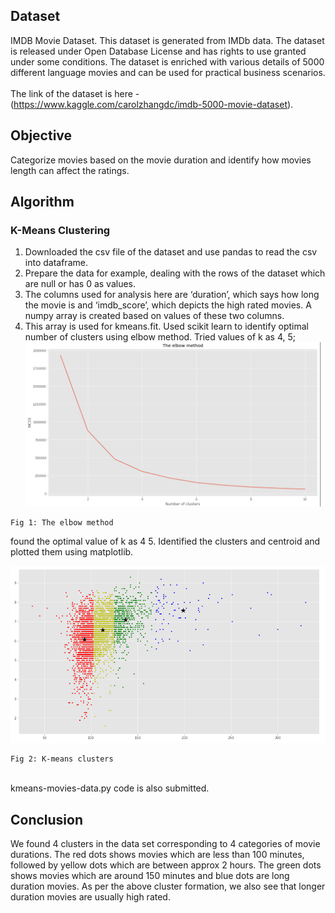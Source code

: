 
## Dataset<br>
IMDB Movie Dataset. This dataset is generated from IMDb data. The dataset is released under Open Database License and has rights to use granted under some conditions. The dataset is enriched with various details of 5000 different language movies and can be used for practical business scenarios. 
<br><br>The link of the dataset is here - (https://www.kaggle.com/carolzhangdc/imdb-5000-movie-dataset).

## Objective<br>
Categorize movies based on the movie duration and identify how movies length can affect the ratings.

## Algorithm<br>
### K-Means Clustering<br>
  1. Downloaded the csv file of the dataset and use pandas to read the csv into dataframe.
  2. Prepare the data for example, dealing with the rows of the dataset which are null or has 0 as values.
  3. The columns used for analysis here are ‘duration’, which says how long the movie is and ‘imdb_score’, which depicts the high rated movies. A numpy array is created based on values of these two columns. 
  4. This array is used for kmeans.fit. Used scikit learn to identify optimal number of clusters using elbow method. Tried values of k as 4, 5;
  ![alt text](./Elbow_method.png)

  	Fig 1: The elbow method 
    
found the optimal value of k as 4
  5. Identified the clusters and centroid and plotted them using matplotlib. 
  
  ![alt text](./Kmeans.png)

   	Fig 2: K-means clusters


<br>kmeans-movies-data.py code is also submitted.


## Conclusion<br>
We found 4 clusters in the data set corresponding to 4 categories of movie durations. The red dots shows movies which are less than 100 minutes, followed by yellow dots which are between approx 2 hours. The green dots shows movies which are around 150 minutes and blue dots are long duration movies.  As per the above cluster formation, we also see that longer duration movies are usually high rated.




